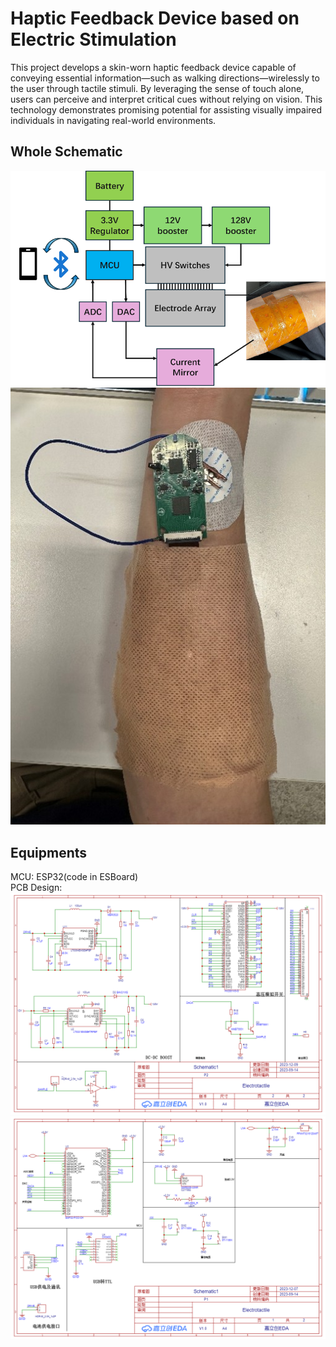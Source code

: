 # Haptic Feedback Device based on Electric Stimulation
This project develops a skin-worn haptic feedback device capable of conveying essential information—such as walking directions—wirelessly to the user through tactile stimuli. By leveraging the sense of touch alone, users can perceive and interpret critical cues without relying on vision. This technology demonstrates promising potential for assisting visually impaired individuals in navigating real-world environments.
## Whole Schematic  
![Flowchart](images/total_Schematic.png)  
![](images/pcb.jpg)  
## Equipments
MCU: ESP32(code in ESBoard)  
PCB Design:  
![](images/Schematic1.png)  
![](images/Schematic2.png)  
